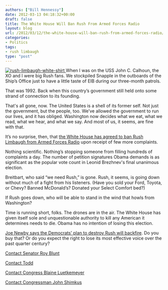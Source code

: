 ```yaml
---
authors: ["Bill Hennessy"]
date: 2012-03-13 04:18:32+00:00
draft: false
title: The White House Will Ban Rush From Armed Forces Radio
layout: blog
url: /2012/03/12/the-white-house-will-ban-rush-from-armed-forces-radio/
categories:
- Politics
tags:
- rush limbaugh
type: "post"
---
```


[![rush-limbaugh-white-shirt](https://ludicrite.files.wordpress.com/2012/03/rush-limbaugh-white-shirt_thumb.jpg)
](https://ludicrite.files.wordpress.com/2012/03/rush-limbaugh-white-shirt.jpg)When I was on the USS John C. Calhoun, the XO and I were big Rush fans. We stockpiled Snapple in the outboards of the Ship’s Office just to have a little taste of EIB during our three-month patrols.

 

That was 1992. Back when this country’s government still held onto some strand of connection to its founding. 

 

That's all gone, now. The United States is a shell of its former self. Not just the government, but the people, too. We’ve allowed the government to run our lives, and it has obliged. Washington now decides what we eat, what we read, what we hear, and what we say. And most of us, it seems, are fine with that.

 

It’s no surprise, then, that [the White House has agreed to ban Rush Limbaugh from Armed Forces Radio](https://www.examiner.com/conservative-in-spokane/white-house-petition-calls-for-removal-of-rush-limbaugh-from-armed-forces-radio) upon receipt of few more complaints.

 

Nothing scientific. Nothing’s stopping someone from filling hundreds of complaints a day. The number of petition signatures Obama demands is as significant as the popular vote count in Leonid Brezhnev's final unanimous election. 

 

Breitbart, who said “we need Rush,” is gone. Rush, it seems, is going down without much of a fight from his listeners. (Have you sold your Ford, Toyota, or Chevy? Banned McDonald’s? Donated your Select Comfort bed?)

 

If Rush goes down, who will be able to stand in the wind that howls from Washington? 

 

Time is running short, folks. The drones are in the air. The White House has given itself sole and unquestionable authority to kill any American it determines needs to die. Obama has no intention of losing this election.

 

[Joe Newby says the Democrats’ plan to destroy Rush will backfire](https://www.examiner.com/conservative-in-spokane/why-the-left-s-war-on-rush-limbaugh-and-free-speech-will-backfire?CID=obinsite). Do you buy that? Or do you expect the right to lose its most effective voice over the past quarter century?

 

[Contact Senator Roy Blunt](https://blunt.senate.gov/public/index.cfm/contact-roy)

 

[Contact Todd](https://akin.house.gov/index.php?option=com_content&view=article&id=12&Itemid=27)

 

[Contact Congress Blaine Luetkemeyer](https://luetkemeyer.house.gov/index.cfm?sectionid=44&sectiontree=44)

 

[Contact Congressman John Shimkus](https://shimkus.house.gov/index.cfm?sectionid=51&sectiontree=51)
